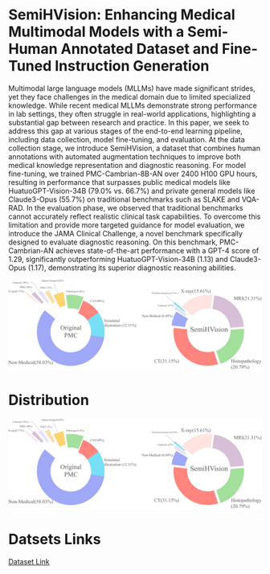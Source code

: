 # SemiHVision: Enhancing Medical Multimodal Models with a Semi-Human Annotated Dataset and Fine-Tuned Instruction Generation

Multimodal large language models (MLLMs) have made significant strides, yet they face challenges in the medical domain due to limited specialized knowledge. While recent medical MLLMs demonstrate strong performance in lab settings, they often struggle in real-world applications, highlighting a substantial gap between research and practice. In this paper, we seek to address this gap at various stages of the end-to-end learning pipeline, including data collection, model fine-tuning, and evaluation. At the data collection stage, we introduce SemiHVision, a dataset that combines human annotations with automated augmentation techniques to improve both medical knowledge representation and diagnostic reasoning. For model fine-tuning, we trained PMC-Cambrian-8B-AN over 2400 H100 GPU hours, resulting in performance that surpasses public medical models like HuatuoGPT-Vision-34B (79.0% vs. 66.7%) and private general models like Claude3-Opus (55.7%) on traditional benchmarks such as SLAKE and VQA-RAD. In the evaluation phase, we observed that traditional benchmarks cannot accurately reflect realistic clinical task capabilities. To overcome this limitation and provide more targeted guidance for model evaluation, we introduce the JAMA Clinical Challenge, a novel benchmark specifically designed to evaluate diagnostic reasoning. On this benchmark, PMC-Cambrian-AN achieves state-of-the-art performance with a GPT-4 score of 1.29, significantly outperforming HuatuoGPT-Vision-34B (1.13) and Claude3-Opus (1.17), demonstrating its superior diagnostic reasoning abilities.

![Image text](https://github.com/believewhat/SemiHVision/blob/main/distribution.png)

# Distribution

![Image text](https://github.com/believewhat/SemiHVision/blob/main/distribution.png)

# Datsets Links
[Dataset Link](https://huggingface.co/datasets/akemiH/Med-Instruction)
